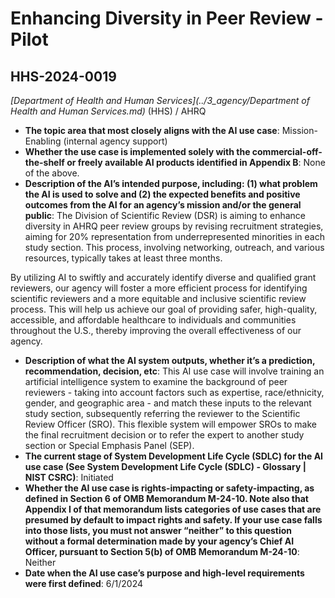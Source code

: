 # Enhancing Diversity in Peer Review - Pilot
## HHS-2024-0019
_[Department of Health and Human Services](../3_agency/Department of Health and Human Services.md)_ (HHS) / AHRQ


+ **The topic area that most closely aligns with the AI use case**: Mission-Enabling (internal agency support)
+ **Whether the use case is implemented solely with the commercial-off-the-shelf or freely available AI products identified in Appendix B**: None of the above.
+ **Description of the AI’s intended purpose, including: (1) what problem the AI is used to solve and (2) the expected benefits and positive outcomes from the AI for an agency’s mission and/or the general public**: The Division of Scientific Review (DSR) is aiming to enhance diversity in AHRQ peer review groups by revising recruitment strategies, aiming for 20% representation from underrepresented minorities in each study section. This process, involving networking, outreach, and various resources, typically takes at least three months.

By utilizing AI to swiftly and accurately identify diverse and qualified grant reviewers, our agency will foster a more efficient process for identifying scientific reviewers and a more equitable and inclusive scientific review process. This will help us achieve our goal of providing safer, high-quality, accessible, and affordable healthcare to individuals and communities throughout the U.S., thereby improving the overall effectiveness of our agency.
+ **Description of what the AI system outputs, whether it’s a prediction, recommendation, decision, etc**: This AI use case will involve training an artificial intelligence system to examine the background of peer reviewers - taking into account factors such as expertise, race/ethnicity, gender, and geographic area - and match these inputs to the relevant study section, subsequently referring the reviewer to the Scientific Review Officer (SRO). This flexible system will empower SROs to make the final recruitment decision or to refer the expert to another study section or Special Emphasis Panel (SEP).
+ **The current stage of System Development Life Cycle (SDLC) for the AI use case (See System Development Life Cycle (SDLC) - Glossary | NIST CSRC)**: Initiated
+ **Whether the AI use case is rights-impacting or safety-impacting, as defined in Section 6 of OMB Memorandum M-24-10. Note also that Appendix I of that memorandum lists categories of use cases that are presumed by default to impact rights and safety. If your use case falls into those lists, you must not answer “neither” to this question without a formal determination made by your agency’s Chief AI Officer, pursuant to Section 5(b) of OMB Memorandum M-24-10**: Neither
+ **Date when the AI use case’s purpose and high-level requirements were first defined**: 6/1/2024